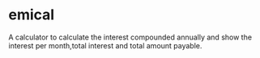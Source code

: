 # emical
A calculator to calculate the interest compounded annually and show the interest per month,total interest and total amount payable.

